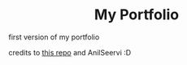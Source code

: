 <h1 align="center"> My Portfolio </h1>

first version of my portfolio

credits to [this repo](https://github.com/AnilSeervi/DevFolio) and AnilSeervi :D
